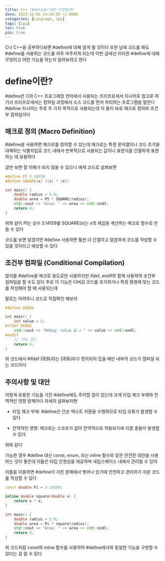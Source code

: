 ```yaml
---
title: C++ "#define"이란 무엇일까?
date: 2023-12-05 14:20:55 +/-0000
categories: [Language, Cpp]
tags: [cpp]
toc: true
pin: true
---
```


C나 C++을 공부하다보면 #define에 대해 알게 될 것이다 또한 남에 코드를 봐도 #define를 사용하는 코드를 자주 마주치게 되는데 이번 글에선 이러한 #define에 대해 무엇이고 어떤 기능을 하는지 알아보려고 한다

# define이란?

#define은 C와 C++ 프로그래밍 언어에서 사용되는 프리프로세서 지시어로 참고로 여기서 프리프로세서는 컴파일 과정에서 소스 코드를 먼저 처리하는 프로그램을 말한다 #define 지시어는 주로 두 가지 목적으로 사용되는데 이 둘이 바로 매크로 정의와 조건부 컴파일이다

## 매크로 정의 (Macro Definition)

#define을 사용하면 매크로를 정의할 수 있는데 매크로는 특정 문자열이나 코드 조각을 대체하는 식별자입로 코드 내에서 반복적으로 사용되는 값이나 표현식을 간결하게 표현하는 데 유용하다

글만 보면 잘 이해가 되지 않을 수 있으니 예제 코드로 살펴보면

~~~cpp
#define PI 3.14159
#define SQUARE(x) ((x) * (x))

int main() {
    double radius = 5.0;
    double area = PI * SQUARE(radius);
    std::cout << "Area: " << area << std::endl;
    return 0;
}
~~~

위와 같이 PI는 상수 3.14159를 SQUARE(x)는 x의 제곱을 계산하는 매크로 함수로 만들 수 있다

코드를 보면 알겠지만 #define 사용하면 훨씬 더 간결하고 깔끔하게 코드를 작성할 수 있을 것이라고 예상할 수 있다

## 조건부 컴파일 (Conditional Compilation)

많이들 #define을 매크로 용도로만 사용하지만 ifdef, endif와 함께 사용하여 조건부 컴파일을 할 수도 있다 주로 이 기능은 디버깅 코드를 추가하거나 특정 환경에 맞는 코드를 작성해야 할 때 사용되는데

말로는 어려우니 코드로 직접확인 해보자

~~~cpp
#define DEBUG

int main() {
    int value = 5;
#ifdef DEBUG
    std::cout << "Debug: value 값 = " << value << std::endl;
#endif
    // 기타 코드
    return 0;
}
~~~

위 코드에서 #ifdef DEBUG는 DEBUG가 정의되어 있을 때만 내부의 코드가 컴파일 되는 코드이다

## 주의사항 및 대안

이렇게 유용한 기능을 가진 #define에도 주의할 점이 있는데 크게 타입 체크 부재와 전역적인 영향 문제이다 자세히 살펴보자면

* 타입 체크 부재: #define은 단순 텍스트 치환을 수행하므로 타입 오류가 발생할 수 있다

* 전역적인 영향: 매크로는 스코프가 없어 전역적으로 적용되기에 이름 충돌이 발생할 수 있다

위와 같다

가능한 경우 #define 대신 const, enum, 또는 inline 함수와 같은 안전한 대안을 사용하는 것이 좋은데 이들은 타입 안정성을 제공하며 네임스페이스 내에서 관리될 수 있어 

이들을 이용하면 #define이 가진 문제에서 벗어나 있기에 안전하고 관리하기 쉬운 코드를 작성할 수 있다

~~~cpp
const double Pi = 3.14159;

inline double square(double x) {
    return x * x;
}

int main() {
    double radius = 5.0;
    double area = Pi * square(radius);
    std::cout << "Area: " << area << std::endl;
    return 0;
}
~~~

위 코드처럼 const와 inline 함수를 사용하여 #define에서와 동일한 기능을 구현할 수 있다는 걸 알 수 있다
